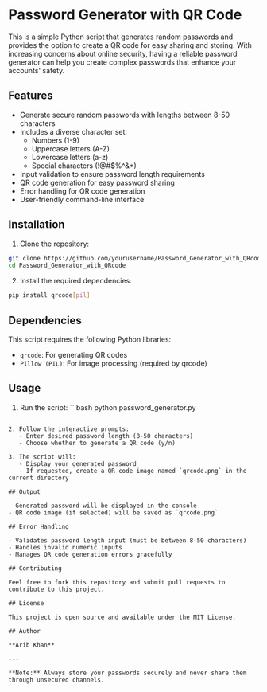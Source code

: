 # Password Generator with QR Code

This is a simple Python script that generates random passwords and provides the option to create a QR code for easy sharing and storing. With increasing concerns about online security, having a reliable password generator can help you create complex passwords that enhance your accounts' safety.

## Features

- Generate secure random passwords with lengths between 8-50 characters
- Includes a diverse character set:
  - Numbers (1-9)
  - Uppercase letters (A-Z)
  - Lowercase letters (a-z)
  - Special characters (!@#$%^&*)
- Input validation to ensure password length requirements
- QR code generation for easy password sharing
- Error handling for QR code generation
- User-friendly command-line interface

## Installation

1. Clone the repository:
```bash
git clone https://github.com/yourusername/Password_Generator_with_QRcode.git
cd Password_Generator_with_QRcode
```

2. Install the required dependencies:
```bash
pip install qrcode[pil]
```

## Dependencies

This script requires the following Python libraries:
- `qrcode`: For generating QR codes
- `Pillow (PIL)`: For image processing (required by qrcode)

## Usage

1. Run the script:
``'bash
python password_generator.py
```

2. Follow the interactive prompts:
   - Enter desired password length (8-50 characters)
   - Choose whether to generate a QR code (y/n)

3. The script will:
   - Display your generated password
   - If requested, create a QR code image named `qrcode.png` in the current directory

## Output

- Generated password will be displayed in the console
- QR code image (if selected) will be saved as `qrcode.png`

## Error Handling

- Validates password length input (must be between 8-50 characters)
- Handles invalid numeric inputs
- Manages QR code generation errors gracefully

## Contributing

Feel free to fork this repository and submit pull requests to contribute to this project.

## License

This project is open source and available under the MIT License.

## Author

**Arib Khan**

---

**Note:** Always store your passwords securely and never share them through unsecured channels.